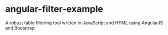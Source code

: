# angular-filter-example
A robust table filtering tool written in JavaScript and HTML using AngularJS and Bootstrap.
